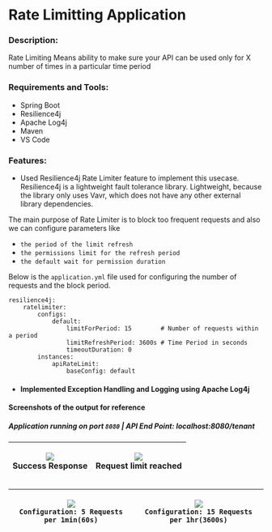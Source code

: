 # Rate Limitting Application 

### Description:

Rate Limiting Means ability to make sure your API can be used only for X number of times in a particular time period

### Requirements and Tools:

- Spring Boot
- Resilience4j     
- Apache Log4j
- Maven      
- VS Code

### Features:

- Used Resilience4j Rate Limiter feature to implement this usecase. Resilience4j is a lightweight fault tolerance library. Lightweight, because the library only uses Vavr, which does not have any other external library dependencies. 

The main purpose of Rate Limiter is to block too frequent requests and also we can configure parameters like 
- `the period of the limit refresh`
- `the permissions limit for the refresh period`
- `the default wait for permission duration`

Below is the `application.yml` file used for configuring the number of requests and the block period.

```
resilience4j:
    ratelimiter:
        configs:
            default:
                limitForPeriod: 15        # Number of requests within a period
                limitRefreshPeriod: 3600s # Time Period in seconds
                timeoutDuration: 0
        instances:
            apiRateLimit:
                baseConfig: default 
```
- #### Implemented Exception Handling and Logging using Apache Log4j

#### Screenshots of the output for reference

##### Application running on port `8080` | API End Point: localhost:8080/tenant

| <p align="center"><img src="https://user-images.githubusercontent.com/37957322/120439607-54cf7d80-c3a0-11eb-8780-6b3f1ed21949.png"/><br/>Success Response</p> |<p align="center"><img src="https://user-images.githubusercontent.com/37957322/120439614-56994100-c3a0-11eb-9f9c-54ccc70f02ad.png"/><br/>Request limit reached</p> | 
|--|--|
                

| <p align="center"><img src="https://user-images.githubusercontent.com/37957322/120439899-aa0b8f00-c3a0-11eb-99ba-b72e0c182bc9.png"/><br/>`Configuration: 5 Requests per 1min(60s)`</p> |<p align="center"><img src="https://user-images.githubusercontent.com/37957322/120439907-abd55280-c3a0-11eb-9380-4a29d2b6629b.png"/><br/>`Configuration: 15 Requests per 1hr(3600s)`</p> | 
|--|--|

